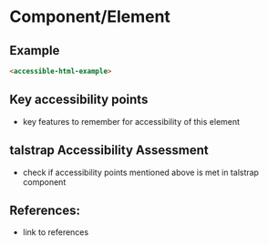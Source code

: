
# Component/Element

## Example

```html
<accessible-html-example>
```

## Key accessibility points
- key features to remember for accessibility of this element

## talstrap Accessibility Assessment

- check if accessibility points mentioned above is met in talstrap component

## References:
- link to references
